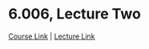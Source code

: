 # 6.006, Lecture Two

[Course Link](https://ocw.mit.edu/courses/6-006-introduction-to-algorithms-spring-2020/) | [Lecture Link](https://youtu.be/CHhwJjR0mZA)